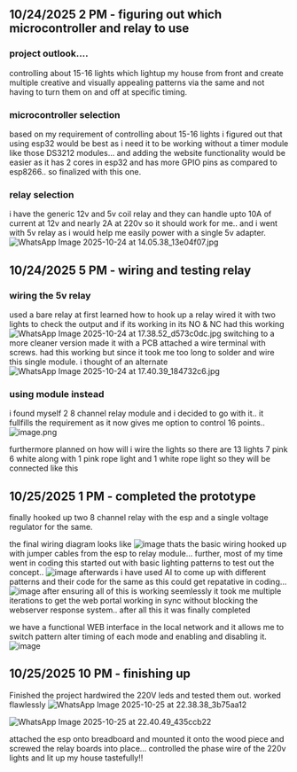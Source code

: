 <!--
  ===================    !!READ THIS NOTICE!!   ====================
  DO NOT edit this file manually. Your changes WILL BE OVERWRITTEN!
  This journal is auto generated and updated by Hack Club Blueprint.
  To edit this file, please edit your journal entries on Blueprint.
  ==================================================================
-->

## 10/24/2025 2 PM - figuring out which microcontroller and relay to use  

### project outlook....
controlling about 15-16 lights which lightup my house from front and create multiple creative and visually appealing patterns via the same and not having to turn them on and off at specific timing.

### **microcontroller selection**
based on my requirement of controlling about 15-16 lights i figured out that using esp32 would be best as i need it to be working without a timer module like those DS3212 modules... and adding the website functionality would be easier as it has 2 cores in esp32 and has more GPIO pins as compared to esp8266.. so finalized with this one.
### **relay selection**
i have the generic 12v and 5v coil relay and they can handle upto 10A of current at 12v and nearly 2A at 220v so it should work for me.. and i went with 5v relay as i would help me easily power with a single 5v adapter.![WhatsApp Image 2025-10-24 at 14.05.38_13e04f07.jpg](https://blueprint.hackclub.com/user-attachments/blobs/proxy/eyJfcmFpbHMiOnsiZGF0YSI6NTA0OSwicHVyIjoiYmxvYl9pZCJ9fQ==--3b223c5a17f030746409057228c54c382877d194/WhatsApp%20Image%202025-10-24%20at%2014.05.38_13e04f07.jpg)
  

## 10/24/2025 5 PM - wiring and testing relay  

### wiring the 5v relay 
used a bare relay at first learned how to hook up a relay wired it with two lights to check the output and if its working in its NO & NC 
had this working
![WhatsApp Image 2025-10-24 at 17.38.52_d573c0dc.jpg](https://blueprint.hackclub.com/user-attachments/blobs/proxy/eyJfcmFpbHMiOnsiZGF0YSI6NTA4MCwicHVyIjoiYmxvYl9pZCJ9fQ==--67372a2d233e1d82bf78ebb6969d0d02394ba8c3/WhatsApp%20Image%202025-10-24%20at%2017.38.52_d573c0dc.jpg)
switching to a more cleaner version made it with a PCB
attached a wire terminal with screws. had this working but since it took me too long to solder and wire this single module. i thought of an alternate
![WhatsApp Image 2025-10-24 at 17.40.39_184732c6.jpg](https://blueprint.hackclub.com/user-attachments/blobs/proxy/eyJfcmFpbHMiOnsiZGF0YSI6NTA4MSwicHVyIjoiYmxvYl9pZCJ9fQ==--6db1a901ce4cdd4aaf53af776fb2df23cda7fd4c/WhatsApp%20Image%202025-10-24%20at%2017.40.39_184732c6.jpg)

### **using module instead**
i found myself 2 8 channel relay module and i decided to go with it..
it fullfills the requirement as it now gives me option to control 16 points..
![image.png](https://blueprint.hackclub.com/user-attachments/blobs/proxy/eyJfcmFpbHMiOnsiZGF0YSI6NTA4MiwicHVyIjoiYmxvYl9pZCJ9fQ==--6abba02bee007359c7bee8c445768f07a425643d/image.png)


furthermore planned on how will i wire the lights 
so there are 13 lights
7 pink 6 white
along with 1 pink rope light and 1 white rope light
so they will be connected like this 
  

## 10/25/2025 1 PM - completed the prototype   

finally hooked up two 8 channel relay with the esp and a single voltage regulator for the same.

the final wiring diagram looks like ![image](https://blueprint.hackclub.com/user-attachments/blobs/proxy/eyJfcmFpbHMiOnsiZGF0YSI6NTM3NCwicHVyIjoiYmxvYl9pZCJ9fQ==--8a74da9183fbe77c20bb067e6632e53bb9525e3d/image.png)
thats the basic wiring hooked up with jumper cables from the esp to relay module...
further, 
most of my time went in coding this 
started out with basic lighting patterns to test out the concept..
![image](https://blueprint.hackclub.com/user-attachments/blobs/proxy/eyJfcmFpbHMiOnsiZGF0YSI6NTM3NywicHVyIjoiYmxvYl9pZCJ9fQ==--ba2200f7b6a2c30dee6de5a83e63f1a0c9758faa/image.png)
afterwards i have used AI to come up with different patterns and their code for the same 
as this could get repatative in coding...
![image](https://blueprint.hackclub.com/user-attachments/blobs/proxy/eyJfcmFpbHMiOnsiZGF0YSI6NTM3OCwicHVyIjoiYmxvYl9pZCJ9fQ==--777266113284543691bddf33a4a693c34f7a186b/image.png)
after ensuring all of this is working seemlessly it took me multiple iterations to get the web portal working in sync without blocking the webserver response system.. 
 after all this it was finally completed 

we have a functional WEB interface in the local network and it allows me to switch pattern alter timing of each mode and enabling and disabling it.
![image](https://blueprint.hackclub.com/user-attachments/blobs/proxy/eyJfcmFpbHMiOnsiZGF0YSI6NTM4MiwicHVyIjoiYmxvYl9pZCJ9fQ==--30e8ef4ce592a2ce6c8002c32588b855578d3549/image.png)



  

## 10/25/2025 10 PM - finishing up  

Finished the project hardwired the 220V leds and tested them out. worked flawlessly
![WhatsApp Image 2025-10-25 at 22.38.38_3b75aa12](https://blueprint.hackclub.com/user-attachments/blobs/proxy/eyJfcmFpbHMiOnsiZGF0YSI6NTQ4MywicHVyIjoiYmxvYl9pZCJ9fQ==--24b286774a2b3c4a89fec0a0b68dce9b27ee9d14/WhatsApp%20Image%202025-10-25%20at%2022.38.38_3b75aa12.jpg)


![WhatsApp Image 2025-10-25 at 22.40.49_435ccb22](https://blueprint.hackclub.com/user-attachments/blobs/proxy/eyJfcmFpbHMiOnsiZGF0YSI6NTQ4NSwicHVyIjoiYmxvYl9pZCJ9fQ==--88053e0501f822b43912a9e05bf8ae6946cbc852/WhatsApp%20Image%202025-10-25%20at%2022.40.49_435ccb22.jpg)

attached the esp onto breadboard and mounted it onto the wood piece and screwed the relay boards into place... controlled the phase wire of the 220v lights and lit up my house tastefully!!
  

